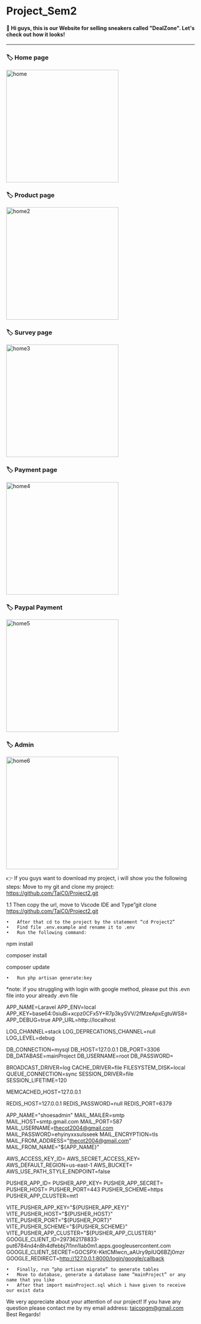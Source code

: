 # Project_Sem2

#### :rocket: Hi guys, this is our Website for selling sneakers called "DealZone". Let's check out how it looks!

-----------------------------------------


### 🏷 Home page
<img width="300" alt="home" src="https://github.com/JayCo13/Project2/assets/131240657/cafb9dad-3071-4ab5-8f13-03243b582ac4">    

### 🏷 Product page
<img width="300" alt="home2" src="https://github.com/JayCo13/Project2/assets/131240657/52b91776-9556-490b-9688-58e838e51a55">   

### 🏷 Survey page
<img width="300" alt="home3" src="https://github.com/JayCo13/Project2/assets/131240657/aa188d3a-431a-4cdc-9f89-94949ff5b8b4">    

### 🏷 Payment page
<img width="300" alt="home4" src="https://github.com/JayCo13/Project2/assets/131240657/657c082a-e6db-42a0-89ed-0e9a58601909">

### 🏷 Paypal Payment
<img width="300" alt="home5" src="https://github.com/JayCo13/Project2/assets/131240657/4f942220-dfdd-44e2-b834-7f6401fb08c6">
     
### 🏷 Admin
<img width="300" alt="home6" src="https://github.com/JayCo13/Project2/assets/131240657/59e2c825-956d-4cff-a457-fe7d56a8710c">

 
👉 If you guys want to download my project, i will show you the following steps:
Move to my git and clone my project: https://github.com/TaiC0/Project2.git

1.1 Then copy the url, move to Vscode IDE and Type”git clone https://github.com/TaiC0/Project2.git

	•	After that cd to the project by the statement “cd Project2”
	•	Find file .env.example and rename it to .env
	•	Run the following command: 
 
npm install

composer install

composer update

	•	Run php artisan generate:key
 
*note: if you struggling with login with google method, please put this .evn file into your already .evn file 

APP_NAME=Laravel
APP_ENV=local
APP_KEY=base64:0siuBi+xcpz0CFx5Y+R7p3kySVV/2fMzeApxEgtuWS8=
APP_DEBUG=true
APP_URL=http://localhost

LOG_CHANNEL=stack
LOG_DEPRECATIONS_CHANNEL=null
LOG_LEVEL=debug

DB_CONNECTION=mysql
DB_HOST=127.0.0.1
DB_PORT=3306
DB_DATABASE=mainProject
DB_USERNAME=root
DB_PASSWORD=

BROADCAST_DRIVER=log
CACHE_DRIVER=file
FILESYSTEM_DISK=local
QUEUE_CONNECTION=sync
SESSION_DRIVER=file
SESSION_LIFETIME=120

MEMCACHED_HOST=127.0.0.1

REDIS_HOST=127.0.0.1
REDIS_PASSWORD=null
REDIS_PORT=6379

APP_NAME="shoesadmin"
MAIL_MAILER=smtp
MAIL_HOST=smtp.gmail.com
MAIL_PORT=587
MAIL_USERNAME=thecot2004@gmail.com
MAIL_PASSWORD=ehyinyxxsulsseek
MAIL_ENCRYPTION=tls
MAIL_FROM_ADDRESS="thecot2004@gmail.com"
MAIL_FROM_NAME="${APP_NAME}"

AWS_ACCESS_KEY_ID=
AWS_SECRET_ACCESS_KEY=
AWS_DEFAULT_REGION=us-east-1
AWS_BUCKET=
AWS_USE_PATH_STYLE_ENDPOINT=false

PUSHER_APP_ID=
PUSHER_APP_KEY=
PUSHER_APP_SECRET=
PUSHER_HOST=
PUSHER_PORT=443
PUSHER_SCHEME=https
PUSHER_APP_CLUSTER=mt1

VITE_PUSHER_APP_KEY="${PUSHER_APP_KEY}"
VITE_PUSHER_HOST="${PUSHER_HOST}"
VITE_PUSHER_PORT="${PUSHER_PORT}"
VITE_PUSHER_SCHEME="${PUSHER_SCHEME}"
VITE_PUSHER_APP_CLUSTER="${PUSHER_APP_CLUSTER}"
GOOGLE_CLIENT_ID=297362178833-put6784nd4n8h4dfebbj7l1nn1lab0m1.apps.googleusercontent.com
GOOGLE_CLIENT_SECRET=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
GOOGLE_REDIRECT=http://127.0.0.1:8000/login/google/callback

	•	Finally, run “php artisan migrate” to generate tables
	•	Move to database, generate a database name “mainProject” or any name that you like
	•	After that import mainProject.sql which i have given to receive our exist data 
We very appreciate about your attention of our project! 
If you have any question please contact me by my email address: taicopgm@gmail.com
Best Regards!

